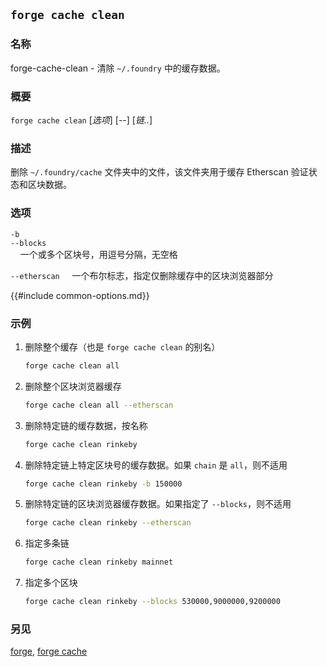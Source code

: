 ## `forge cache clean`

### 名称

forge-cache-clean - 清除 `~/.foundry` 中的缓存数据。

### 概要

`forge cache clean` [*选项*] [*--*] [*链..*]

### 描述

删除 `~/.foundry/cache` 文件夹中的文件，该文件夹用于缓存 Etherscan 验证状态和区块数据。

### 选项

`-b`  
`--blocks`  
&nbsp;&nbsp;&nbsp;&nbsp;一个或多个区块号，用逗号分隔，无空格

`--etherscan`
&nbsp;&nbsp;&nbsp;&nbsp;一个布尔标志，指定仅删除缓存中的区块浏览器部分

{{#include common-options.md}}

### 示例

1. 删除整个缓存（也是 `forge cache clean` 的别名）

   ```sh
   forge cache clean all
   ```

2. 删除整个区块浏览器缓存

   ```sh
   forge cache clean all --etherscan
   ```

3. 删除特定链的缓存数据，按名称

   ```sh
   forge cache clean rinkeby
   ```

4. 删除特定链上特定区块号的缓存数据。如果 `chain` 是 `all`，则不适用

   ```sh
   forge cache clean rinkeby -b 150000
   ```

5. 删除特定链的区块浏览器缓存数据。如果指定了 `--blocks`，则不适用

   ```sh
   forge cache clean rinkeby --etherscan
   ```

6. 指定多条链

   ```sh
   forge cache clean rinkeby mainnet
   ```

7. 指定多个区块
   ```sh
   forge cache clean rinkeby --blocks 530000,9000000,9200000
   ```

### 另见
[forge](./forge.md), [forge cache](./forge-cache.md)